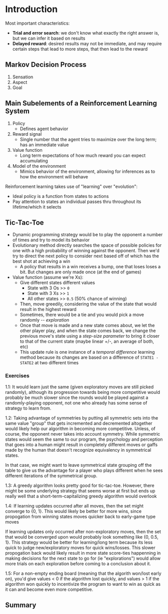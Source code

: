 # Introduction

Most important characteristics:

- **Trial and error search**: we don't know what exactly the right answer is, but we can infer it based on results
- **Delayed reward**: desired results may not be immediate, and may require certain steps that lead to more steps, that then lead to the reward

## Markov Decision Process
1. Sensation
2. Aspect
3. Goal

## Main Subelements of a Reinforcement Learning System
1. Policy
    - Defines agent behavior
2. Reward signal
    - Single number that the agent tries to maximize over the long term; has an immediate value
3. Value function
    - Long term expectations of how much reward you can expect accumulating
4. Model of the environment
    - Mimics behavior of the environment, allowing for inferences as to how the environment will behave

Reinforcement learning takes use of "learning" over "evolution":

- Ideal policy is a function from states to actions
- Pay attention to states an individual passes thru throughout its lifetime/which it selects

## Tic-Tac-Toe
- Dynamic programming strategy would be to play the opponent a number of times and try to model its behavior
- Evolutionary method directly searches the space of possible policies for one with a high probability of winning against the opponent. Then we'd try to direct the next policy to consider next based off of which has the best shot at achieving a win
    - A policy that results in a win receives a bump, one that loses loses a bit. But changes are only made once (at the end of games)
- Value function (assume we're Xs):
    - Give different states different values
        - State with 3 Os >> `0`
        - State with 3 Xs >> `1`
        - All other states >> `0.5` (50% chance of winning)
    - Then, move greedily, considering the value of the state that would result in the highest reward
    - Sometimes, there would be a tie and you would pick a move randomly -- *exploration*
    - Once that move is made and a new state comes about, we let the other player play, and when the state comes back, we change the previous move's state using a *step-size parameter* to bring it closer to that of the current state (maybe linear +/-, an average of both, etc)
    - This update rule is one instance of a *temporal difference* learning method because its changes are based on a difference of `STATE1 - STATE2` at two different times

### Exercises
1.1: It would learn just the same (given exploratory moves are still picked randomly), although its progression towards being more competitive would probably be much slower since the rounds would be played against a randomly-playing opponent, not one who already has some sense of strategy to learn from.

1.2: Taking advantage of symmetries by putting all symmetric sets into the same value "group" that gets incremented and decremented altogether would likely help our algorithm in becoming more competitive. Unless, of course, the opponent never takes into account symmetry. While symmetric states would seem the same to our program, the psychology and perception that goes into a human might result in completely different moves or gaffs made by the human that doesn't recognize equivalency in symmetrical states.

In that case, we might want to leave symmetrical state grouping off the table to give us the advantage for a player who plays different when he sees different iterations of the symmetrical group.

1.3: A greedy algorithm looks pretty good for tic-tac-toe. However, there might be some underlying strategy that seems worse at first but ends up really well that a short-term-capitalizing greedy algorithm would overlook

1.4: If learning updates occurred after all moves, then the set might converge to {0, 1}. This would likely be better for more wins, since propogation from winning states moves quicker back to early-game type moves

If learning updates only occurred after non-exploratory moves, then the set that would be converged upon would probably look something like {0, 0.5, 1}. This strategy would be better for learning/long term because its less quick to judge new/exploratory moves for quick wins/losses. This slower propogation back would likely result in more state score-ties happenning in making decisions for the next state to go for (ie "explorations") would allow more trials on each exploration before coming to a conclusion about it.

1.5: For a non-empty ending board (meaning that the algorith won/lost early on), you'd give values < 0 if the algorithm lost quickly, and values > 1 if the algorithm won quickly to incentivize the program to want to win as quick as it can and become even more competitive.

## Summary
